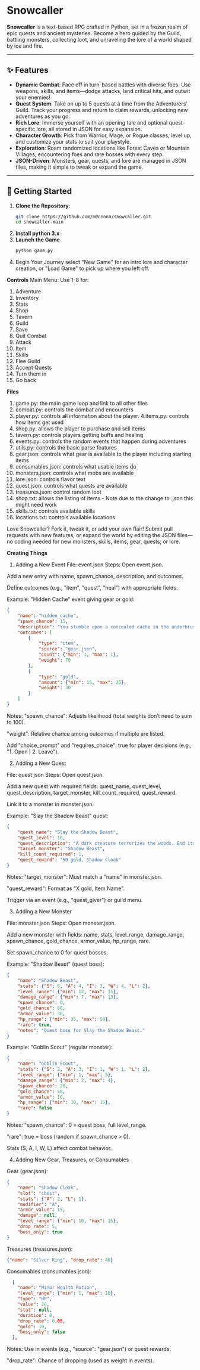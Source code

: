 # Snowcaller

**Snowcaller** is a text-based RPG crafted in Python, set in a frozen realm of epic quests and ancient mysteries. Become a hero guided by the Guild, battling monsters, collecting loot, and unraveling the lore of a world shaped by ice and fire.

---

## ✨ Features

- **Dynamic Combat**: Face off in turn-based battles with diverse foes. Use weapons, skills, and items—dodge attacks, land critical hits, and outwit your enemies!
- **Quest System**: Take on up to 5 quests at a time from the Adventurers' Guild. Track your progress and return to claim rewards, unlocking new adventures as you go.
- **Rich Lore**: Immerse yourself with an opening tale and optional quest-specific lore, all stored in JSON for easy expansion.
- **Character Growth**: Pick from Warrior, Mage, or Rogue classes, level up, and customize your stats to suit your playstyle.
- **Exploration**: Roam randomized locations like Forest Caves or Mountain Villages, encountering foes and rare bosses with every step.
- **JSON-Driven**: Monsters, gear, quests, and lore are managed in JSON files, making it simple to tweak or expand the game.

---

## 🚀 Getting Started

1. **Clone the Repository**:
   ```bash
   git clone https://github.com/m0nnnna/snowcaller.git
   cd snowcaller-main
   ```
2. **Install python 3.x**
3. **Launch the Game**
   ```bash
   python game.py
   ```
4. Begin Your Journey
select "New Game" for an intro lore and character creation, or "Load Game" to pick up where you left off.

**Controls**
Main Menu: Use 1-8 for:
1. Adventure
2. Inventory
3. Stats
4. Shop
5. Tavern
6. Guild
7. Save
8. Quit
Combat
1. Attack
2. Item
3. Skills
4. Flee
Guild
1. Accept Quests
2. Turn them in
0. Go back

**Files**
1. game.py: the main game loop and link to all other files 
2. combat.py: controls the combat and encounters 
3. player.py: controls all information about the player.
4.items.py: controls how items get used
5. shop.py: allows the player to purchase and sell items
6. tavern.py: controls players getting buffs and healing
7. events.py: controls the random events that happen during adventures
8. utils.py: controls the basic parse features
9. gear.json: controls what gear is available to the player including starting items
10. consumables.json: controls what usable items do 
11. monsters.json: controls what mobs are available
12. lore.json: controls flavor text
13. quest.json: controls what quests are available
14. treasures.json: control random loot
15. shop.txt: allows the listing of items - Note due to the change to .json this might need work
16. skills.txt: controls available skills
17. locations.txt: controls available locations 

Love Snowcaller? Fork it, tweak it, or add your own flair! Submit pull requests with new features, or expand the world by editing the JSON files—no coding needed for new monsters, skills, items, gear, quests, or lore.

**Creating Things**

1. Adding a New Event
File: event.json
Steps:
Open event.json.

Add a new entry with name, spawn_chance, description, and outcomes.

Define outcomes (e.g., "item", "quest", "heal") with appropriate fields.

Example: "Hidden Cache" event giving gear or gold:
```json
{
    "name": "hidden_cache",
    "spawn_chance": 15,
    "description": "You stumble upon a concealed cache in the underbrush.",
    "outcomes": [
        {
            "type": "item",
            "source": "gear.json",
            "count": {"min": 1, "max": 1},
            "weight": 70
        },
        {
            "type": "gold",
            "amount": {"min": 15, "max": 25},
            "weight": 30
        }
    ]
}
```

Notes:
"spawn_chance": Adjusts likelihood (total weights don’t need to sum to 100).

"weight": Relative chance among outcomes if multiple are listed.

Add "choice_prompt" and "requires_choice": true for player decisions (e.g., "1. Open | 2. Leave").

2. Adding a New Quest

File: quest.json
Steps:
Open quest.json.

Add a new quest with required fields: quest_name, quest_level, quest_description, target_monster, kill_count_required, quest_reward.

Link it to a monster in monster.json.

Example: "Slay the Shadow Beast" quest:
```json
{
    "quest_name": "Slay the Shadow Beast",
    "quest_level": 10,
    "quest_description": "A dark creature terrorizes the woods. End its reign.",
    "target_monster": "Shadow Beast",
    "kill_count_required": 1,
    "quest_reward": "50 gold, Shadow Cloak"
}
```
Notes:
"target_monster": Must match a "name" in monster.json.

"quest_reward": Format as "X gold, Item Name".

Trigger via an event (e.g., "quest_giver") or guild menu.

3. Adding a New Monster

File: monster.json
Steps:
Open monster.json.

Add a new monster with fields: name, stats, level_range, damage_range, spawn_chance, gold_chance, armor_value, hp_range, rare.

Set spawn_chance to 0 for quest bosses.

Example: "Shadow Beast" (quest boss):
```json
{
    "name": "Shadow Beast",
    "stats": {"S": 6, "A": 4, "I": 3, "W": 4, "L": 2},
    "level_range": {"min": 12, "max": 15},
    "damage_range": {"min": 7, "max": 13},
    "spawn_chance": 0,
    "gold_chance": 80,
    "armor_value": 30,
    "hp_range": {"min": 35, "max": 50},
    "rare": true,
    "notes": "Quest boss for Slay the Shadow Beast."
}
```

Example: "Goblin Scout" (regular monster):
```json
{
    "name": "Goblin Scout",
    "stats": {"S": 2, "A": 3, "I": 1, "W": 1, "L": 2},
    "level_range": {"min": 1, "max": 5},
    "damage_range": {"min": 2, "max": 4},
    "spawn_chance": 20,
    "gold_chance": 50,
    "armor_value": 10,
    "hp_range": {"min": 10, "max": 15},
    "rare": false
}
```

Notes:
"spawn_chance": 0 = quest boss, full level_range.

"rare": true = boss (random if spawn_chance > 0).

Stats (S, A, I, W, L) affect combat behavior.

4. Adding New Gear, Treasures, or Consumables

Gear (gear.json):
```json
{
    "name": "Shadow Cloak",
    "slot": "chest",
    "stats": {"A": 2, "L": 1},
    "modifier": "A",
    "armor_value": 15,
    "damage": null,
    "level_range": {"min": 10, "max": 15},
    "drop_rate": 5,
    "boss_only": true
}
```

Treasures (treasures.json):
```json
{"name": "Silver Ring", "drop_rate": 40}
```

Consumables (consumables.json):
```json
  {
    "name": "Minor Health Potion",
    "level_range": {"min": 1, "max": 10},
    "type": "HP",
    "value": 20,
    "stat": null,
    "duration": 0,
    "drop_rate": 0.05,
    "gold": 10,
    "boss_only": false
  },
```
Notes:
Use in events (e.g., "source": "gear.json") or quest rewards.

"drop_rate": Chance of dropping (used as weight in events).
